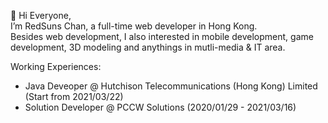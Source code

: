 👋 Hi Everyone,  
I’m RedSuns Chan, a full-time web developer in Hong Kong.  
Besides web development, I also interested in mobile development, game development, 3D modeling and anythings in mutli-media & IT area.

Working Experiences:
 - Java Deveoper @ Hutchison Telecommunications (Hong Kong) Limited (Start from 2021/03/22)
 - Solution Developer @ PCCW Solutions (2020/01/29 - 2021/03/16)
